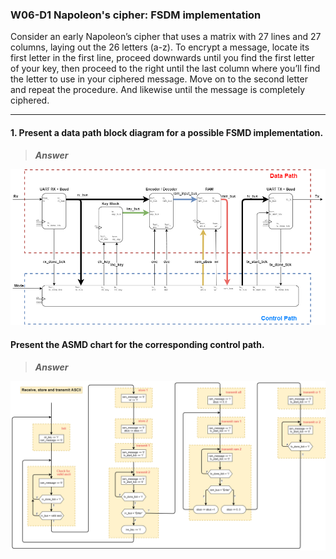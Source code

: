 ### W06-D1 Napoleon's cipher: FSDM implementation

Consider an early Napoleon’s cipher that uses a matrix with 27 lines and 27 columns, laying out the 26 letters (a-z). To encrypt a message, locate its first letter in the first line, proceed downwards until you find the first letter of your key, then proceed to the right until the last column where you’ll find the letter to use in your ciphered message. Move on to the second letter and repeat the procedure. And likewise until the message is completely ciphered. 

---

#### 1. Present a data path block diagram for a possible FSMD implementation.

>***Answer***

<img src="https://github.com/deivyka/SHC4300/blob/master/CCW2_Napoleon_Cipher/Napoleon_Cipher_FSMD_implementation/0.%20Images/CCW2%20FSMD.png" alt="drawing" width="700"/>


#### Present the ASMD chart for the corresponding control path.

>***Answer***

<img src="https://github.com/deivyka/SHC4300/blob/master/CCW2_Napoleon_Cipher/Napoleon_Cipher_FSMD_implementation/0.%20Images/CCW2%20ASMD.png" alt="drawing" width="800"/>
